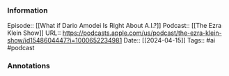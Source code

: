 ### Information

Episode:: [[What if Dario Amodei Is Right About A.I.?]]
Podcast:: [[The Ezra Klein Show]]
URL:: https://podcasts.apple.com/us/podcast/the-ezra-klein-show/id1548604447?i=1000652234981
Date:: [[2024-04-15]]
Tags:: #ai 
#podcast


### Annotations

